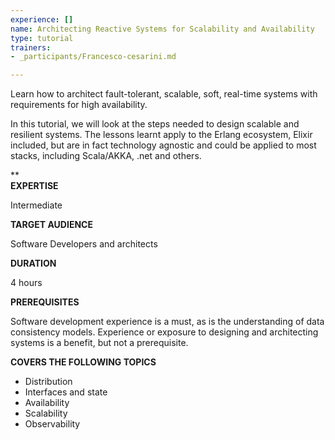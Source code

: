 ```yaml
---
experience: []
name: Architecting Reactive Systems for Scalability and Availability
type: tutorial
trainers:
- _participants/Francesco-cesarini.md

---
```

Learn how to architect fault-tolerant, scalable, soft, real-time systems with requirements for high availability.

In this tutorial, we will look at the steps needed to design scalable and resilient systems. The lessons learnt apply to the Erlang ecosystem, Elixir included, but are in fact technology agnostic and could be applied to most stacks, including Scala/AKKA, .net and others.

\**  
**EXPERTISE**

Intermediate

**TARGET AUDIENCE**

Software Developers and architects

**DURATION**

4 hours

**PREREQUISITES**

Software development experience is a must, as is the understanding of data consistency models. Experience or exposure to designing and architecting systems is a benefit, but not a prerequisite.

**COVERS THE FOLLOWING TOPICS**

* Distribution
* Interfaces and state
* Availability
* Scalability
* Observability